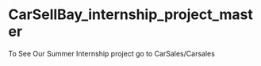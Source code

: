 # CarSellBay_internship_project_master
To See Our Summer Internship project go to CarSales/Carsales
